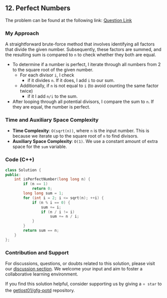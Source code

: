 ## 12. Perfect Numbers

The problem can be found at the following link: [Question Link](https://practice.geeksforgeeks.org/problems/perfect-numbers3207/1)

### My Approach

A straightforward brute-force method that involves identifying all factors that divide the given number. Subsequently, these factors are summed, and the resulting sum is compared to `n` to check whether they both are equal.

- To determine if a number is perfect, I iterate through all numbers from 2 to the square root of the given number.
	- For each divisor `i`, I check 
		- if it divides `n`. If it does, I add `i` to our sum.
	- Additionally, if `n` is not equal to `i` (to avoid counting the same factor twice)
		- if it I add `n/i` to the sum.
- After looping through all potential divisors, I compare the sum to `n`. If they are equal, the number is perfect.

### Time and Auxiliary Space Complexity

- **Time Complexity**: `O(sqrt(n))`, where `n` is the input number. This is because we iterate up to the square root of `n` to find divisors.
- **Auxiliary Space Complexity**: `O(1)`. We use a constant amount of extra space for the `sum` variable.

### Code (C++)
```cpp
class Solution {
public:
    int isPerfectNumber(long long n) {
        if (n == 1)
            return 0;
        long long sum = 1;
        for (int i = 2; i <= sqrt(n); ++i) {
            if (n % i == 0) {
                sum += i;
                if (n / i != i)
                    sum += n / i;
            }
        }
        return sum == n;
    }
};
```

### Contribution and Support

For discussions, questions, or doubts related to this solution, please visit our [discussion section](https://github.com/getlost01/gfg-potd/discussions). We welcome your input and aim to foster a collaborative learning environment.

If you find this solution helpful, consider supporting us by giving a `⭐ star` to the [getlost01/gfg-potd](https://github.com/getlost01/gfg-potd) repository.